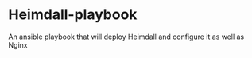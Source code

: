 # Heimdall-playbook
An ansible playbook that will deploy Heimdall and configure it as well as Nginx
